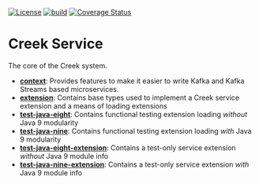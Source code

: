 [![License](https://img.shields.io/badge/License-Apache%202.0-blue.svg)](https://opensource.org/licenses/Apache-2.0)
[![build](https://github.com/creek-service/creek-service/actions/workflows/gradle.yml/badge.svg)](https://github.com/creek-service/creek-service/actions/workflows/gradle.yml)
[![Coverage Status](https://coveralls.io/repos/github/creek-service/creek-service/badge.svg?branch=main)](https://coveralls.io/github/creek-service/creek-service?branch=main)

# Creek Service

The core of the Creek system.

* **[context](context)**: Provides features to make it easier to write Kafka and Kafka Streams based microservices.
* **[extension](extension)**: Contains base types used to implement a Creek service extension and a means of loading extensions                           
* **[test-java-eight](test-java-eight)**: Contains functional testing extension loading *without* Java 9 modularity
* **[test-java-nine](test-java-nine)**: Contains functional testing extension loading *with* Java 9 modularity
* **[test-java-eight-extension](test-java-eight-extension)**: Contains a test-only service extension *without* Java 9 module info
* **[test-java-nine-extension](test-java-nine-extension)**: Contains a test-only service extension *with* Java 9 module info
